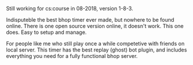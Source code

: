 Still working for cs:course in 08-2018, version 1-8-3.

Indisputeble the best bhop timer ever made, but nowhere to be found online.
There is one open source version online, it doesn't work. This one does. Easy to setup and manage.

For people like me who still play once a while competetive with friends on local server.
This timer has the best replay (ghost) bot plugin, and includes everything you need for a fully functional bhop server. 




